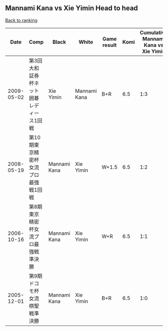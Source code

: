 ## Mannami Kana vs Xie Yimin Head to head

[Back to ranking](../../index.md)




| **Date** | **Comp** | **Black** | **White** | **Game result** | **Komi** | **Cumulative Mannami Kana vs Xie Yimin** | **Mannami Kana streak** | **Xie Yimin streak** | 
| --- | --- | --- | --- | --- | --- | --- | --- | --- |
| 2009-05-02 | 第3回大和証券杯ネット囲碁レディース1回戦 | Xie Yimin | Mannami Kana | B+R | 6.5 | 1:3 | 0 | 3 | 
| 2008-05-19 | 第10期東京精密杯女流プロ最強戦1回戦 | Mannami Kana | Xie Yimin | W+1.5 | 6.5 | 1:2 | 0 | 2 | 
| 2006-10-16 | 第8期東京精密杯女流プロ最強戦準決勝 | Mannami Kana | Xie Yimin | W+R | 6.5 | 1:1 | 0 | 1 | 
| 2005-12-01 | 第9期ドコモ杯女流棋聖戦準決勝 | Mannami Kana | Xie Yimin | B+R | 6.5 | 1:0 | 1 | 0 |




